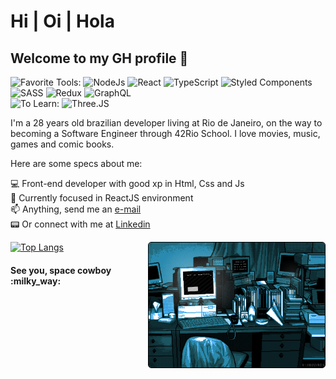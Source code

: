 <h1> Hi | Oi | Hola </h1>
 
<h2> Welcome to my GH profile 👋 </h2>

![Favorite Tools:](https://img.shields.io/badge/favorite%20tools:%20-%23000.svg?&style=for-the-badge) 
![NodeJs](https://img.shields.io/badge/node%20-39933.svg?&style=for-the-badge&logo=node.js&logoColor=black) 
![React](https://img.shields.io/badge/react%20-%2361DAFB.svg?&style=for-the-badge&logo=react&logoColor=black)
![TypeScript](https://img.shields.io/badge/typescript%20-%23007acc.svg?&style=for-the-badge&logo=typescript&logoColor=white) 
![Styled Components](https://img.shields.io/badge/styled%20components%20-%23DB7093.svg?&style=for-the-badge&logo=styled-components&logoColor=white)
![SASS](https://img.shields.io/badge/SASS%20-%23DB7093.svg?&style=for-the-badge&logo=sass&logoColor=white)
![Redux](https://img.shields.io/badge/redux%20-%23764ABC.svg?&style=for-the-badge&logo=redux&logoColor=white)
![GraphQL](https://img.shields.io/badge/GraphQl-E10098?style=for-the-badge&logo=graphql&logoColor=white)<br>
![To Learn:](https://img.shields.io/badge/to%20learn:%20-%23000.svg?&style=for-the-badge)
![Three.JS](https://img.shields.io/badge/three.js%20-%23FFFFFF.svg?&style=for-the-badge&logo=three.js&logoColor=black)

I'm a 28 years old brazilian developer living at Rio de Janeiro, on the way to becoming a Software Engineer through 42Rio School.
I love movies, music, games and comic books.

Here are some specs about me:

:computer: Front-end developer with good xp in Html, Css and Js <br>
:rocket: Currently focused in ReactJS environment <br>
:mailbox: Anything, send me an <a href="mailto:igorcantelmo@gmail.com">e-mail</a>  <br>
:pager: Or connect with me at <a href="https://www.linkedin.com/in/igor-cantelmo/">Linkedin</a> <br>

[![Top Langs](https://github-readme-stats.vercel.app/api/top-langs/?username=igorbrands&layout=compact&theme=algolia)](https://github.com/igorbrands)<img align="right" height="200" style="border:1px solid black; border-radius:5px" src="./coderoom.gif"/></br>

<h4> See you, space cowboy :milky_way: </h4>


